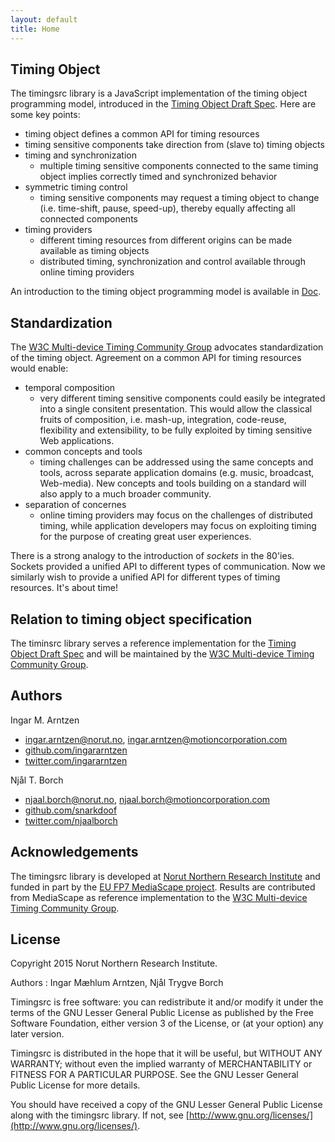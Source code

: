 ```yaml
---
layout: default
title: Home
---
```


## Timing Object

The timingsrc library is a JavaScript implementation of the timing object programming model, introduced in the [Timing Object Draft Spec](http://webtiming.github.io/timingobject/). Here are some key points:

- timing object defines a common API for timing resources
- timing sensitive components take direction from (slave to) timing objects
- timing and synchronization
	- multiple timing sensitive components connected to the same timing object implies correctly timed and synchronized behavior
- symmetric timing control
	- timing sensitive components may request a timing object to change (i.e. time-shift, pause, speed-up), thereby equally affecting all connected components
- timing providers
	- different timing resources from different origins can be made available as timing objects
	- distributed timing, synchronization and control available through online timing providers

An introduction to the timing object programming model is available in [Doc](doc/).

## Standardization

The [W3C Multi-device Timing Community Group](https://www.w3.org/community/webtiming/) advocates standardization of the timing object. Agreement on a common API for timing resources would enable:

- temporal composition
	- very different timing sensitive components could easily be integrated into a single consitent presentation. This would allow the classical fruits of composition, i.e. mash-up, integration, code-reuse, flexibility and extensibility, to be fully exploited by timing sensitive Web applications.
- common concepts and tools
	- timing challenges can be addressed using the same concepts and tools, across separate application domains (e.g. music, broadcast, Web-media). New concepts and tools building on a standard will also apply to a much broader community.  
- separation of concernes
	- online timing providers may focus on the challenges of distributed timing, while application developers may focus on exploiting timing for the purpose of creating great user experiences.     

There is a strong analogy to the introduction of *sockets* in the 80'ies. Sockets provided a unified API to different types of communication. Now we similarly wish to provide a unified API for different types of timing resources. It's about time!


## Relation to timing object specification

The timinsrc library serves a reference implementation for the [Timing Object Draft Spec](http://webtiming.github.io/timingobject/) and will be maintained by the [W3C Multi-device Timing Community Group](https://www.w3.org/community/webtiming/).

## Authors

Ingar M. Arntzen 

- [ingar.arntzen@norut.no](mailto://ingar.arntzen@norut.no), [ingar.arntzen@motioncorporation.com](mailto://ingar.arntzen@motioncorporation.com)
- [github.com/ingararntzen](https://github.com/ingararntzen)
- [twitter.com/ingararntzen](https://twitter.com/ingararntzen)

Njål T. Borch

- [njaal.borch@norut.no](mailto://njaal.borch@norut.no), [njaal.borch@motioncorporation.com](mailto://njaal.borch@motioncorporation.com)
- [github.com/snarkdoof](https://github.com/snarkdoof)
- [twitter.com/njaalborch](https://twitter.com/njaalborch)


## Acknowledgements

The timingsrc library is developed at [Norut Northern Research Institute](http://norut.no/) and funded in part by the [EU FP7 MediaScape project](http://mediascapeproject.eu). Results are contributed from MediaScape as reference implementation to the [W3C Multi-device Timing Community Group](https://www.w3.org/community/webtiming/).


## License

Copyright 2015 Norut Northern Research Institute.

Authors : Ingar Mæhlum Arntzen, Njål Trygve Borch

Timingsrc is free software: you can redistribute it and/or modify it under the terms of the GNU Lesser General Public License as published by the Free Software Foundation, either version 3 of the License, or (at your option) any later version.

Timingsrc is distributed in the hope that it will be useful, but WITHOUT ANY WARRANTY; without even the implied warranty of MERCHANTABILITY or FITNESS FOR A PARTICULAR PURPOSE.  See the GNU Lesser General Public License for more details.

You should have received a copy of the GNU Lesser General Public License along with the timingsrc library.  If not, see [http://www.gnu.org/licenses/](http://www.gnu.org/licenses/).


